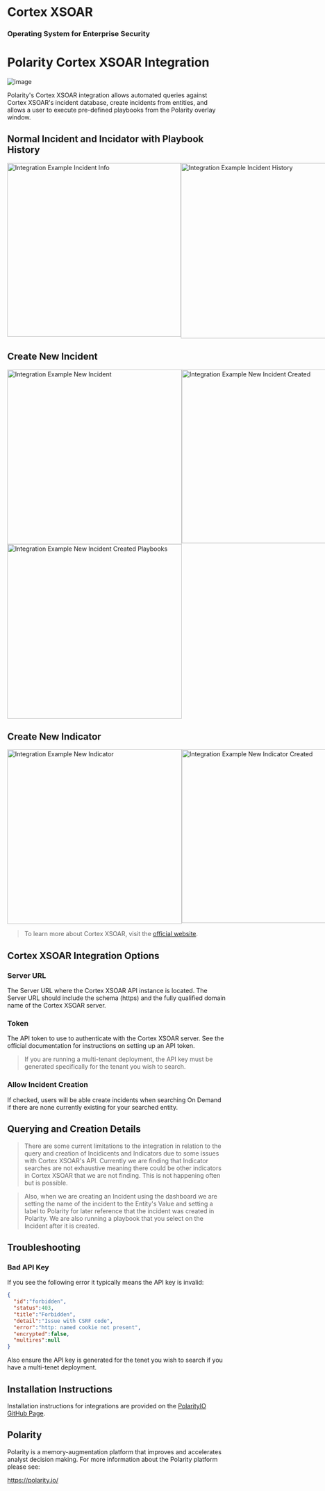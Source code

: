# Cortex XSOAR
### Operating System for Enterprise Security

# Polarity Cortex XSOAR Integration

![image](https://img.shields.io/badge/status-beta-green.svg)

Polarity's Cortex XSOAR integration allows automated queries against Cortex XSOAR's incident database, create incidents from entities, and allows a user to execute pre-defined playbooks from the Polarity overlay window.

## Normal Incident and Incidator with Playbook History
<div style="display:flex; justify-content:flex-start; align-items:flex-start;">
  <img width="400" alt="Integration Example Incident Info" src="./assets/indicator-creation-2.png">
  <img width="404" alt="Integration Example Incident History" src="./assets/incident-playbook-history.png">
</div>

## Create New Incident
<div style="display:flex; justify-content:flex-start; align-items:flex-start;">
  <img width="402" alt="Integration Example New Incident" src="./assets/incident-creation-1.png">
  <img width="400" alt="Integration Example New Incident Created" src="./assets/incident-creation-2.png">
</div>
<div style="display:flex; justify-content:flex-start; align-items:flex-start;">
  <img width="402" alt="Integration Example New Incident Created Playbooks" src="./assets/incident-creation-3.png">
</div>

## Create New Indicator
<div style="display:flex; justify-content:flex-start; align-items:flex-start;">
  <img width="402" alt="Integration Example New Indicator" src="./assets/indicator-creation-1.png">
  <img width="400" alt="Integration Example New Indicator Created" src="./assets/indicator-creation-2.png">
</div>

> To learn more about Cortex XSOAR, visit the [official website](https://register.paloaltonetworks.com/introducingcortexxsoar).


## Cortex XSOAR Integration Options

### Server URL

The Server URL where the Cortex XSOAR API instance is located.  The Server URL should include the schema (https) and the fully qualified domain name of the Cortex XSOAR server.

### Token

The API token to use to authenticate with the Cortex XSOAR server.  See the official documentation for instructions on setting up an API token. 

> If you are running a multi-tenant deployment, the API key must be generated specifically for the tenant you wish to search. 

### Allow Incident Creation

If checked, users will be able create incidents when searching On Demand if there are none currently existing for your searched entity.

## Querying and Creation Details

> There are some current limitations to the integration in relation to the query and creation of Incidicents and Indicators due to some issues with Cortex XSOAR's API.  Currently we are finding that Indicator searches are not exhaustive meaning there could be other indicators in Cortex XSOAR that we are not finding. This is not happening often but is possible.

> Also, when we are creating an Incident using the dashboard we are setting the name of the incident to the Entity's Value and setting a label to Polarity for later reference that the incident was created in Polarity.  We are also running a playbook that you select on the Incident after it is created.

## Troubleshooting

### Bad API Key

If you see the following error it typically means the API key is invalid:

```json
{
  "id":"forbidden",
  "status":403,
  "title":"Forbidden",
  "detail":"Issue with CSRF code",
  "error":"http: named cookie not present",
  "encrypted":false,
  "multires":null
}
```

Also ensure the API key is generated for the tenet you wish to search if you have a multi-tenet deployment.

## Installation Instructions

Installation instructions for integrations are provided on the [PolarityIO GitHub Page](https://polarityio.github.io/).


## Polarity

Polarity is a memory-augmentation platform that improves and accelerates analyst decision making.  For more information about the Polarity platform please see:

https://polarity.io/
